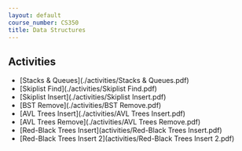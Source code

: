 ```yaml
---
layout: default
course_number: CS350
title: Data Structures
---
```



## Activities

  * [Stacks & Queues](./activities/Stacks & Queues.pdf)
  * [Skiplist Find](./activities/Skiplist Find.pdf)
  * [Skiplist Insert](./activities/Skiplist Insert.pdf)
  * [BST Remove](./activities/BST Remove.pdf)
  * [AVL Trees Insert](./activities/AVL Trees Insert.pdf)
  * [AVL Trees Remove](./activities/AVL Trees Remove.pdf)
  * [Red-Black Trees Insert](activities/Red-Black Trees Insert.pdf) 
  * [Red-Black Trees Insert 2](activities/Red-Black Trees Insert 2.pdf) 
  <!-- * [AA Trees 1](activities/AA Trees.pdf) -->
  <!-- * [AA Trees 2](activities/AA Trees 2.pdf) -->
  <!-- * [B Trees](activities/B-Trees.pdf) -->
  <!-- * [Binary Heaps](activities/Binary Heaps.pdf) -->
  <!-- * [Hash Tables](activities/Hash Tables.pdf) -->
  <!-- * [Graphs](activities/Graphs Adjacency Matrix and List.pdf) -->
